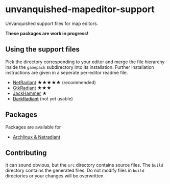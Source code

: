 unvanquished-mapeditor-support
==============================

Unvanquished support files for map editors.

**These packages are work in progress!**

Using the support files
-----------------------

Pick the directory corresponding to your editor and merge the file hierarchy inside the `gamepack` subdirectory into its installation. Further installation instructions are given in a seperate per-editor readme file.


* [NetRadiant](build/netradiant/README.md) ★★★★★ (recommended)
* [GtkRadiant](build/gtkradiant/README.md) ★★★
* [JackHammer](build/jackhammer/README.md) ★
* [~~DarkRadiant~~](build/darkradiant/README.md) (not yet usable)

Packages
--------

Packages are available for

* [Archlinux & Netradiant](https://aur.archlinux.org/packages/netradiant-unvanquished-git/)

Contributing
------------

It can sound obvious, but the `src` directory contains source files. The `build` directory contains the generated files. Do not modify files in `build` directories or your changes will be overwritten.
